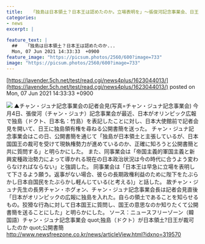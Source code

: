 ```yaml
---
title:   「独島は日本領土？日本王は認めたのか。立場表明を」〜張俊河記念事業会、日王に公開書簡  
categories:
- news
excerpt: |
  
feature_text: |
  ##   「独島は日本領土？日本王は認めたのか...
  Mon, 07 Jun 2021 14:33:33  +0900
feature_image: "https://picsum.photos/2560/600?image=733"
image: "https://picsum.photos/2560/600?image=733"
---
```


[https://lavender.5ch.net/test/read.cgi/news4plus/1623044013/](https://lavender.5ch.net/test/read.cgi/news4plus/1623044013/)
posted on Mon, 07 Jun 2021 14:33:33  +0900

<!--more-->

![](http://cdn.newsfreezone.co.kr/news/photo/202106/319570_308203_3446.jpg) ▲チャン・ジュナ記念事業会の記者会見(写真=チャン・ジュナ記念事業会) 今月4日、張俊河（チャン・ジュナ）記念事業会が最近、日本がオリンピック広報で独島（ドクト、日本名：竹島）を表記したことに対し、日本大使館前で記者会見を開いて、日王に独島領有権を尋ねる公開書簡を送った。 チャン・ジュナ記念事業会はこの日、公開書簡を通じて「独島が日本領土と主張しているが、日本国国王の裁可を受けて現執権勢力が進めているのか、正確に知ろうと公開書簡と共に質問する」と明らかにした。 また、同事業会は「帝国主義的軍国主義と新興変種政治勢力によって導かれる現在の日本政治状況は今の時代に合うよう変わらなければならない」と強調した。 同事業会は「日本王は早急に立場を表明して下さるよう願う。返事がない場合、彼らの長期政権利益のために陛下をたぶらかし日本自国民をたぶらかし軽んじている(と考える)」と話した。 故チャン・ジュナ先生の長男チャン・ホグォン、チャン・ジュナ記念事業会長は記者会見直後「日本がオリンピックの広報に独島を入れた。自らの領土であることを知らせるもの。狡猾な行為に対して日本国王に質問し、国王の意思なのか知りたくて公開書簡を送ることにした」と明らかにした。 ソース：ニュースフリーゾーン（韓国語）チャン・ジュナ記念事業会 quot;独島（ドクト）が日本領土?日王が裁可したのか quot;公開書簡 http://www.newsfreezone.co.kr/news/articleView.html?idxno=319570
